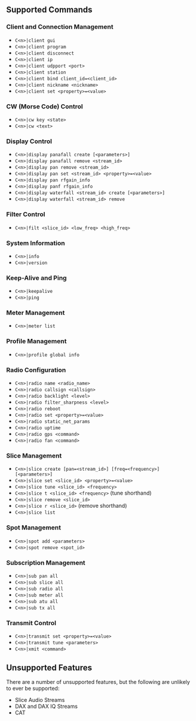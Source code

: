 ## Supported Commands

### Client and Connection Management
- `C<n>|client gui`
- `C<n>|client program`
- `C<n>|client disconnect`
- `C<n>|client ip`
- `C<n>|client udpport <port>`
- `C<n>|client station`
- `C<n>|client bind client_id=<client_id>`
- `C<n>|client nickname <nickname>`
- `C<n>|client set <property>=<value>`

### CW (Morse Code) Control
- `C<n>|cw key <state>`
- `C<n>|cw <text>`

### Display Control
- `C<n>|display panafall create [<parameters>]`
- `C<n>|display panafall remove <stream_id>`
- `C<n>|display pan remove <stream_id>`
- `C<n>|display pan set <stream_id> <property>=<value>`
- `C<n>|display pan rfgain_info`
- `C<n>|display panf rfgain_info`
- `C<n>|display waterfall <stream_id> create [<parameters>]`
- `C<n>|display waterfall <stream_id> remove`

### Filter Control
- `C<n>|filt <slice_id> <low_freq> <high_freq>`

### System Information
- `C<n>|info`
- `C<n>|version`

### Keep-Alive and Ping
- `C<n>|keepalive`
- `C<n>|ping`

### Meter Management
- `C<n>|meter list`

### Profile Management
- `C<n>|profile global info`

### Radio Configuration
- `C<n>|radio name <radio_name>`
- `C<n>|radio callsign <callsign>`
- `C<n>|radio backlight <level>`
- `C<n>|radio filter_sharpness <level>`
- `C<n>|radio reboot`
- `C<n>|radio set <property>=<value>`
- `C<n>|radio static_net_params`
- `C<n>|radio uptime`
- `C<n>|radio gps <command>`
- `C<n>|radio fan <command>`

### Slice Management
- `C<n>|slice create [pan=<stream_id>] [freq=<frequency>] [<parameters>]`
- `C<n>|slice set <slice_id> <property>=<value>`
- `C<n>|slice tune <slice_id> <frequency>`
- `C<n>|slice t <slice_id> <frequency>` (tune shorthand)
- `C<n>|slice remove <slice_id>`
- `C<n>|slice r <slice_id>` (remove shorthand)
- `C<n>|slice list`

### Spot Management
- `C<n>|spot add <parameters>`
- `C<n>|spot remove <spot_id>`

### Subscription Management
- `C<n>|sub pan all`
- `C<n>|sub slice all`
- `C<n>|sub radio all`
- `C<n>|sub meter all`
- `C<n>|sub atu all`
- `C<n>|sub tx all`

### Transmit Control
- `C<n>|transmit set <property>=<value>`
- `C<n>|transmit tune <parameters>`
- `C<n>|xmit <command>`


## Unsupported Features
There are a number of unsupported features, but the following are unlikely to ever be supported:
- Slice Audio Streams
- DAX and DAX IQ Streams
- CAT
